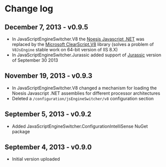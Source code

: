 Change log
==========

## December 7, 2013 - v0.9.5

 * In JavaScriptEngineSwitcher.V8 the [Noesis Javascript .NET](http://javascriptdotnet.codeplex.com/) was replaced by the [Microsoft ClearScript.V8](http://clearscript.codeplex.com/) library (solves a problem of `V8JsEngine` stable work on 64-bit version of IIS 8.X)
 * In JavaScriptEngineSwitcher.Jurassic added support of [Jurassic](http://jurassic.codeplex.com/) version of September 30 2013
 
## November 19, 2013 - v0.9.3

 * In JavaScriptEngineSwitcher.V8 changed a mechanism for loading the Noesis Javascript .NET assemblies for different processor architectures
 * Deleted a `/configuration/jsEngineSwitcher/v8` configuration section

## September 5, 2013 - v0.9.2

 * Added JavaScriptEngineSwitcher.ConfigurationIntelliSense NuGet package
 
## September 4, 2013 - v0.9.0
 * Initial version uploaded